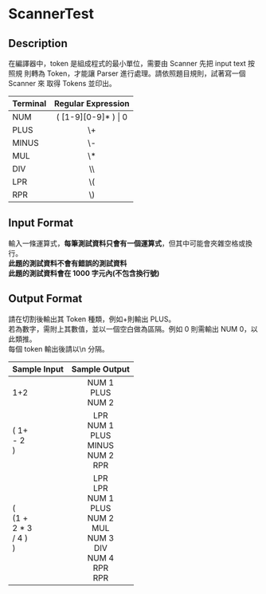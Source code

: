 # **ScannerTest**
## Description
在編譯器中，token 是組成程式的最小單位，需要由 Scanner 先把 input text 按照規
則轉為 Token，才能讓 Parser 進行處理。請依照題目規則，試著寫一個 Scanner 來
取得 Tokens 並印出。
  
| Terminal  | Regular Expression | 
|-------|:-----:|
| NUM | ( [1-9][0-9]* ) \| 0 |
| PLUS  | \\+ |
| MINUS | \\- |
| MUL | \\* |
| DIV | \\\\ |
| LPR | \\( |
| RPR | \\) |
  
## Input Format
輸入一條運算式，**每筆測試資料只會有一個運算式**，但其中可能會夾雜空格或換行。  
**此題的測試資料不會有錯誤的測試資料**  
**此題的測試資料會在 1000 字元內(不包含換行號)**  
  
## Output Format
請在切割後輸出其 Token 種類，例如+則輸出 PLUS。  
若為數字，需附上其數值，並以一個空白做為區隔。例如 0 則需輸出 NUM 0，以此類推。  
每個 token 輸出後請以\n 分隔。  

| Sample Input  | Sample Output | 
|-------|:-----:|
| 1+2 | NUM 1<br /> PLUS<br /> NUM 2<br /> |
| ( 1+ <br />  - 2<br />  )<br /> | LPR<br /> NUM 1<br /> PLUS<br /> MINUS<br /> NUM 2<br /> RPR<br />  |
|   (<br /> (1 + <br />  2 * 3<br />  / 4 )<br />  )<br /> | LPR<br /> LPR<br /> NUM 1<br /> PLUS<br /> NUM 2<br /> MUL<br /> NUM 3<br /> DIV<br /> NUM 4<br /> RPR<br /> RPR<br /> |
